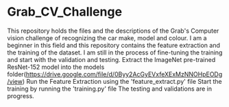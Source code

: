 # Grab_CV_Challenge
This repository holds the files and the descriptions of the Grab's Computer vision challenge of recognizing the car make, model and colour. I am a beginner in this field and this repository contains the feature extraction and the training of the dataset. I am still in the process of fine-tuning the training and start with the validation and testing.
Extract the ImageNet pre-trained ResNet-152 model into the models folder(https://drive.google.com/file/d/0Byy2AcGyEVxfeXExMzNNOHpEODg/view)
Run the Feature Extraction using the 'feature_extract.py' file
Start the training by running the 'training.py' file
The testing and validations are in progress.

